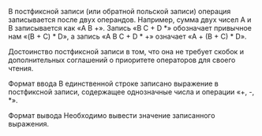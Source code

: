 В постфиксной записи (или обратной польской записи) операция записывается после двух операндов. Например, сумма двух чисел A и B записывается как «A B +». Запись «B C + D *» обозначает привычное нам «(B + C) * D», а запись «A B C + D * +» означает «A + (B + C) * D».

Достоинство постфиксной записи в том, что она не требует скобок и дополнительных соглашений о приоритете операторов для своего чтения.

Формат ввода
В единственной строке записано выражение в постфиксной записи, содержащее однозначные числа и операции «+, -, *».

Формат вывода
Необходимо вывести значение записанного выражения.


